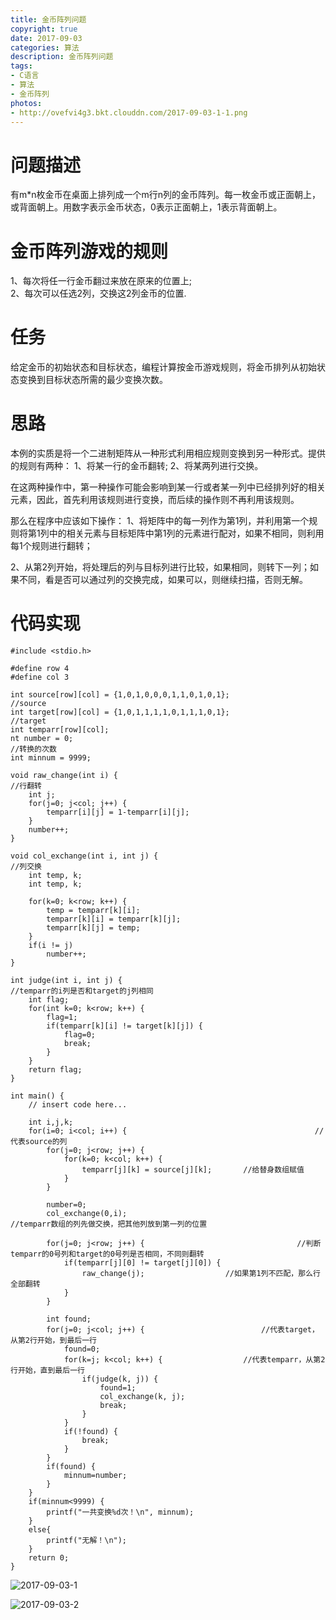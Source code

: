 ```yaml
---
title: 金币阵列问题
copyright: true
date: 2017-09-03
categories: 算法
description: 金币阵列问题
tags:
- C语言
- 算法
- 金币阵列
photos:
- http://ovefvi4g3.bkt.clouddn.com/2017-09-03-1-1.png
---
```


# 问题描述
有m*n枚金币在桌面上排列成一个m行n列的金币阵列。每一枚金币或正面朝上，或背面朝上。用数字表示金币状态，0表示正面朝上，1表示背面朝上。


# 金币阵列游戏的规则
1、每次将任一行金币翻过来放在原来的位置上;	
2、每次可以任选2列，交换这2列金币的位置.


# 任务
给定金币的初始状态和目标状态，编程计算按金币游戏规则，将金币排列从初始状态变换到目标状态所需的最少变换次数。


# 思路
本例的实质是将一个二进制矩阵从一种形式利用相应规则变换到另一种形式。提供的规则有两种： 
1、将某一行的金币翻转; 
2、将某两列进行交换。

在这两种操作中，第一种操作可能会影响到某一行或者某一列中已经排列好的相关元素，因此，首先利用该规则进行变换，而后续的操作则不再利用该规则。
    
那么在程序中应该如下操作：
1、将矩阵中的每一列作为第1列，并利用第一个规则将第1列中的相关元素与目标矩阵中第1列的元素进行配对，如果不相同，则利用每1个规则进行翻转；
    
2、从第2列开始，将处理后的列与目标列进行比较，如果相同，则转下一列；如果不同，看是否可以通过列的交换完成，如果可以，则继续扫描，否则无解。
    

# 代码实现
```
#include <stdio.h>

#define row 4
#define col 3

int source[row][col] = {1,0,1,0,0,0,1,1,0,1,0,1};                       //source
int target[row][col] = {1,0,1,1,1,1,0,1,1,1,0,1};                       //target
int temparr[row][col];
nt number = 0;                                                         //转换的次数
int minnum = 9999;

void raw_change(int i) {                                                //行翻转
    int j;
    for(j=0; j<col; j++) {
        temparr[i][j] = 1-temparr[i][j]; 
    }
    number++;
}

void col_exchange(int i, int j) {                                       //列交换
    int temp, k;
    int temp, k;
    		
    for(k=0; k<row; k++) {
        temp = temparr[k][i];
        temparr[k][i] = temparr[k][j];
        temparr[k][j] = temp;
    }
    if(i != j)
        number++;  
}

int judge(int i, int j) {                                               //temparr的i列是否和target的j列相同
    int flag;
    for(int k=0; k<row; k++) {
        flag=1;
        if(temparr[k][i] != target[k][j]) {
            flag=0;
            break;
        }
    }    
    return flag;
}

int main() {
    // insert code here...
    		
    int i,j,k;
    for(i=0; i<col; i++) {                                        	//代表source的列
        for(j=0; j<row; j++) {
            for(k=0; k<col; k++) {
                temparr[j][k] = source[j][k];  		//给替身数组赋值
            }
        }
        
        number=0;
        col_exchange(0,i);                                  	//temparr数组的列先做交换，把其他列放到第一列的位置
        
        for(j=0; j<row; j++) {                                	//判断temparr的0号列和target的0号列是否相同，不同则翻转
            if(temparr[j][0] != target[j][0]) {
                raw_change(j);            		//如果第1列不匹配，那么行全部翻转
            }
        }
        
        int found;
        for(j=0; j<col; j++) {                    		//代表target，从第2行开始，到最后一行
            found=0;
            for(k=j; k<col; k++) {             		//代表temparr，从第2行开始，直到最后一行
                if(judge(k, j)) {  
                    found=1;
                    col_exchange(k, j);
                    break;
                }
            }
            if(!found) {
                break;
            }
        }
        if(found) {
            minnum=number;
        }
    }
    if(minnum<9999) {
        printf("一共变换%d次！\n", minnum);
    }
    else{
        printf("无解！\n");
    }
    return 0;
}
```
![2017-09-03-1](http://ovefvi4g3.bkt.clouddn.com/2017-09-03-1-1.png)

![2017-09-03-2](http://ovefvi4g3.bkt.clouddn.com/2017-09-03-2-1.png)


